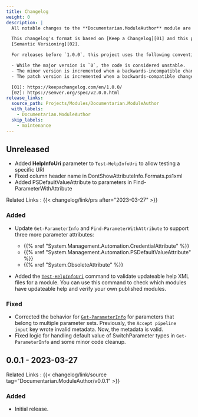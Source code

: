 ```yaml
---
title: Changelog
weight: 0
description: |
  All notable changes to the **Documentarian.ModuleAuthor** module are documented in this file.

  This changelog's format is based on [Keep a Changelog][01] and this project adheres to
  [Semantic Versioning][02].

  For releases before `1.0.0`, this project uses the following convention:

  - While the major version is `0`, the code is considered unstable.
  - The minor version is incremented when a backwards-incompatible change is introduced.
  - The patch version is incremented when a backwards-compatible change or bug fix is introduced.

  [01]: https://keepachangelog.com/en/1.0.0/
  [02]: https://semver.org/spec/v2.0.0.html
release_links:
  source_path: Projects/Modules/Documentarian.ModuleAuthor
  with_labels:
    - Documentarian.ModuleAuthor
  skip_labels:
    - maintenance
---
```


## Unreleased

- Added **HelpInfoUri** parameter to `Test-HelpInfoUri` to allow testing a specific URI
- Fixed column header name in DontShowAttributeInfo.Formats.ps1xml
- Added PSDefaultValueAttribute to parameters in Find-ParameterWithAttribute

Related Links
: {{< changelog/link/prs after="2023-03-27" >}}

### Added

- Update `Get-ParameterInfo` and `Find-ParameterWithAttribute` to support three more parameter
  attributes:

  - {{% xref "System.Management.Automation.CredentialAttribute" %}}
  - {{% xref "System.Management.Automation.PSDefaultValueAttribute" %}}
  - {{% xref "System.ObsoleteAttribute" %}}

- Added the [`Test-HelpInfoUri`] command to validate updateable help XML files for a module. You
  can use this command to check which modules have updateable help and verify your own published
  modules.

### Fixed

- Corrected the behavior for [`Get-ParameterInfo`] for parameters that belong to multiple parameter
  sets. Previously, the `Accept pipeline input` key wrote invalid metadata. Now, the metadata is
  valid.
- Fixed logic for handling default value of SwitchParameter types in `Get-ParameterInfo` and some
  minor code cleanup.

## 0.0.1 - 2023-03-27

Related Links
: {{< changelog/link/source tag="Documentarian.ModuleAuthor/v0.0.1" >}}

### Added

- Initial release.

<!-- Link Reference Definitions -->
[`Test-HelpInfoUri`]:  /modules/moduleauthor/reference/cmdlets/test-helpinfouri/
[`Get-ParameterInfo`]: /modules/moduleauthor/reference/cmdlets/get-parameterinfo/
